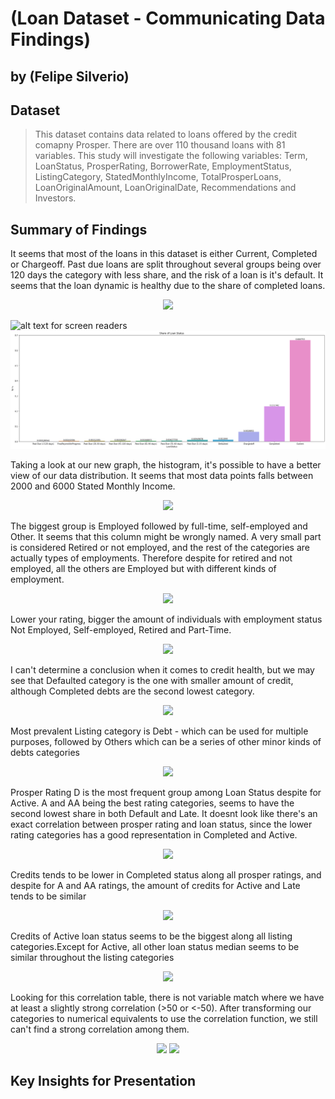 # (Loan Dataset - Communicating Data Findings)
## by (Felipe Silverio)


## Dataset

> This dataset contains data related to loans offered by the credit comapny Prosper. There are over 110 thousand loans with 81 variables. This study will investigate the following variables: Term, LoanStatus, ProsperRating, BorrowerRate, EmploymentStatus, ListingCategory, StatedMonthlyIncome, TotalProsperLoans, LoanOriginalAmount, LoanOriginalDate, Recommendations and Investors. 

## Summary of Findings

It seems that most of the loans in this dataset is either Current, Completed or Chargeoff. Past due loans are split throughout several groups being over 120 days the category with less share, and the risk of a loan is it's default. It seems that the loan dynamic is healthy due to the share of completed loans.

<p align = "center">
  <img src="https://github.com/FilipeSquire/Udacity-DA/tree/main/Data%20Visualization%20Project/Images/share_loan_status.png">
</p>

![alt text for screen readers](/Images/share_loan_status.png "Text to show on mouseover")
![alt text for screen readers](Images/share_loan_status.png "Text to show on mouseover")

Taking a look at our new graph, the histogram, it's possible to have a better view of our data distribution. It seems that most data points falls between 2000 and 6000 Stated Monthly Income.

<p align = "center">
  <img src="https://github.com/FilipeSquire/Udacity-DA/tree/main/Data%20Visualization%20Project/Images/montlhy_income_hist.png">
</p>

The biggest group is Employed followed by full-time, self-employed and Other. It seems that this column might be wrongly named. A very small part is considered Retired or not employed, and the rest of the categories are actually types of employments. Therefore despite for retired and not employed, all the others are Employed but with different kinds of employment.

<p align = "center">
  <img src="https://github.com/FilipeSquire/Udacity-DA/tree/main/Data%20Visualization%20Project/Images/employment_status_bar.png">
</p>

Lower your rating, bigger the amount of individuals with employment status Not Employed, Self-employed, Retired and Part-Time.

<p align = "center">
  <img src="https://github.com/FilipeSquire/Udacity-DA/tree/main/Data%20Visualization%20Project/Images/rating_x_employment_bar.png">
</p>

I can't determine a conclusion when it comes to credit health, but we may see that Defaulted category is the one with smaller amount of credit, although Completed debts are the second lowest category. 

<p align = "center">
  <img src="https://github.com/FilipeSquire/Udacity-DA/tree/main/Data%20Visualization%20Project/Images/loan_amount_status_boxplot.png">
</p>

Most prevalent Listing category is Debt - which can be used for multiple purposes, followed by Others which can be a series of other minor kinds of debts categories

<p align = "center">
  <img src="https://github.com/FilipeSquire/Udacity-DA/tree/main/Data%20Visualization%20Project/Images/loan_status_x_listing_bar.png">
</p>

Prosper Rating D is the most frequent group among Loan Status despite for Active. A and AA being the best rating categories, seems to have the second lowest share in both Default and Late. It doesnt look like there's an exact correlation between prosper rating and loan status, since the lower rating categories has a good representation in Completed and Active.

<p align = "center">
  <img src="https://github.com/FilipeSquire/Udacity-DA/tree/main/Data%20Visualization%20Project/Images/loan_status_rating_bar.png">
</p>

Credits tends to be lower in Completed status along all prosper ratings, and despite for A and AA ratings, the amount of credits for Active and Late tends to be similar

<p align = "center">
  <img src="https://github.com/FilipeSquire/Udacity-DA/tree/main/Data%20Visualization%20Project/Images/loan_amount_x_rating_x_status_box.png">
</p>

Credits of Active loan status seems to be the biggest along all listing categories.Except for Active, all other loan status median seems to be similar throughout the listing categories

<p align = "center">
  <img src="https://github.com/FilipeSquire/Udacity-DA/tree/main/Data%20Visualization%20Project/Images/loan_amount_x_listing_x_status_box.png">
</p>

Looking for this correlation table, there is not variable match where we have at least a slightly strong correlation (>50 or <-50). After transforming our categories to numerical equivalents to use the correlation function, we still can't find a strong correlation among them.

<p align = "center">
  <img src="https://github.com/FilipeSquire/Udacity-DA/tree/main/Data%20Visualization%20Project/Images/numeric_var_heatmap.png">
  <img src="https://github.com/FilipeSquire/Udacity-DA/tree/main/Data%20Visualization%20Project/Images/numcategory_heatmap.png">
</p>


## Key Insights for Presentation

> 
